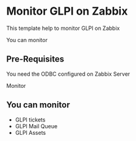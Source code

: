 # Monitor GLPI on Zabbix #

This template help to monitor GLPI on Zabbix

You can monitor

## Pre-Requisites ##
You need the ODBC configured on Zabbix Server


Monitor

## You can monitor ##

* GLPI tickets
* GLPI Mail Queue
* GLPI Assets
